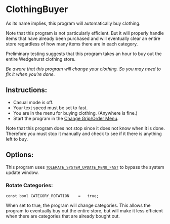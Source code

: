 # ClothingBuyer

As its name implies, this program will automatically buy clothing.

Note that this program is not particularly efficient. But it will properly handle items that have already been purchased and will eventually clear an entire store regardless of how many items there are in each category.

Preliminary testing suggests that this program takes an hour to buy out the entire Wedgehurst clothing store.

*Be aware that this program will change your clothing. So you may need to fix it when you’re done.*

## Instructions:
- Casual mode is off.
- Your text speed must be set to fast.
- You are in the menu for buying clothing. (Anywhere is fine.)
-	Start the program in the [Change Grip/Order Menu](../Appendix/ChangeGripOrderMenu.md).

Note that this program does not stop since it does not know when it is done. Therefore you must stop it manually and check to see if it there is anything left to buy.

## Options:

This program uses [`TOLERATE_SYSTEM_UPDATE_MENU_FAST`](../Appendix/GlobalSettings.md#tolerate-system-update-menu-fast) to bypass the system update window.

### Rotate Categories:
```
const bool CATEGORY_ROTATION    =   true;
```
When set to true, the program will change categories. This allows the program to eventually buy out the entire store, but will make it less efficient when there are categories that are already bought out.
